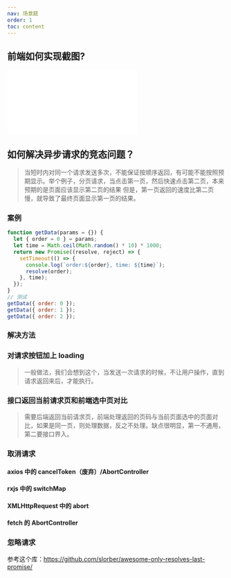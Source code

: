 ```yaml
---
nav: 场景题
order: 1
toc: content
---
```


## 前端如何实现截图?

<embed src="@articles/前端如何实现截图.md"></embed>

## 如何解决异步请求的竞态问题？

> 当短时内对同一个请求发送多次，不能保证按顺序返回，有可能不能按照预期显示。举个例子，分页请求，当点击第一页，然后快速点击第二页，本来预期的是页面应该显示第二页的结果
> 但是，第一页返回的速度比第二页慢，就导致了最终页面显示第一页的结果。

### 案例

```javascript
function getData(params = {}) {
  let { order = 0 } = params;
  let time = Math.ceil(Math.random() * 10) * 1000;
  return new Promise((resolve, reject) => {
    setTimeout(() => {
      console.log(`order:${order}, time: ${time}`);
      resolve(order);
    }, time);
  });
}
// 测试
getData({ order: 0 });
getData({ order: 1 });
getData({ order: 2 });
```

### 解决方法

### 对请求按钮加上 loading

> 一般做法，我们会想到这个，当发送一次请求的时候，不让用户操作，直到请求返回来后，才能执行。

### 接口返回当前请求页和前端选中页对比

> 需要后端返回当前请求页，前端处理返回的页码与当前页面选中的页面对比，如果是同一页，则处理数据，反之不处理。缺点很明显，第一不通用，第二要接口界入。

### 取消请求

#### axios 中的 cancelToken（废弃）/AbortController

#### rxjs 中的 switchMap

#### XMLHttpRequest 中的 abort

#### fetch 的 AbortController

### 忽略请求

参考这个库：https://github.com/slorber/awesome-only-resolves-last-promise/
